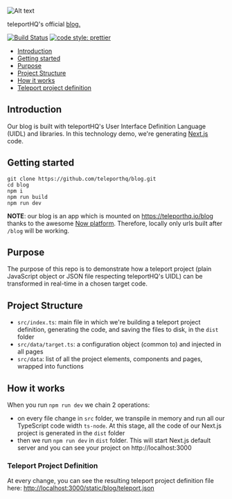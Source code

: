 ![Alt text](https://raw.githubusercontent.com/teleporthq/teleport-lib-js/master/logo50.png "TeleportHQ")

teleportHQ's official [blog.](https://teleporthq.io/blog)


[![Build Status](https://travis-ci.com/teleporthq/blog.svg?branch=master)](https://travis-ci.com/teleporthq/blog)
[![code style: prettier](https://img.shields.io/badge/code_style-prettier-ff69b4.svg)](https://github.com/prettier/prettier)

- [Introduction](#introduction)
- [Getting started](#getting-started)
- [Purpose](#purpose)
- [Project Structure](#project-structure)
- [How it works](#how-it-works)
- [Teleport project definition](#teleport-project-definition)

## Introduction
Our blog is built with teleportHQ's User Interface Definition Language (UIDL) and libraries. In this technology demo, we're generating [Next.js](https://nextjs.org/) code.

## Getting started
```
git clone https://github.com/teleporthq/blog.git
cd blog
npm i
npm run build
npm run dev
```

**NOTE**: our blog is an app which is mounted on https://teleporthq.io/blog thanks to the awesome [Now platform](https://zeit.co). Therefore, locally only urls built after `/blog` will be working.

## Purpose
The purpose of this repo is to demonstrate how a teleport project (plain JavaScript object or JSON file respecting teleportHQ's UIDL) can be transformed in real-time in a chosen target code.

## Project Structure
- `src/index.ts`: main file in which we're building a teleport project definition, generating the code, and saving the files to disk, in the `dist` folder
- `src/data/target.ts`: a configuration object (common to) and injected in all pages
- `src/data`: list of all the project elements, components and pages, wrapped into functions

## How it works
When you run `npm run dev` we chain 2 operations:

- on every file change in `src` folder, we transpile in memory and run all our TypeScript code width `ts-node`. At this stage, all the code of our Next.js project is generated in the `dist` folder
- then we run `npm run dev` in `dist` folder. This will start Next.js default server and you can see your project on http://localhost:3000

### Teleport Project Definition
At every change, you can see the resulting teleport project definition file here: [http://localhost:3000/static/blog/teleport.json](http://localhost:3000/static/blog/teleport.json)

